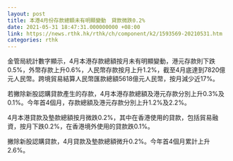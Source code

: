 ```yaml
---
layout: post
title: 本港4月份存款總額未有明顯變動　貸款微跌0.2%
date: 2021-05-31 18:47:31.000000000 +08:00
link: https://news.rthk.hk/rthk/ch/component/k2/1593569-20210531.htm
categories: rthk
---
```


金管局統計數字顯示，4月本港存款總額按月未有明顯變動，港元存款則下跌0.5%，外幣存款上升0.6%，人民幣存款按月上升1.2%，截至4月底達到7820億元人民幣。跨境貿易結算人民幣匯款總額5618億元人民幣，按月減少近17%。

若撇除新股認購貸款產生的存款，4月本港存款總額及港元存款分別上升0.3%及0.1%。今年首4個月，存款總額及港元存款分別上升1.2%及2.2%。

4月本港貸款及墊款總額按月微跌0.2%，其中在香港使用的貸款，包括貿易融資，按月下跌0.2%，在香港境外使用的貸款跌0.1%。

撇除新股認購貸款，4月貸款及墊款總額微升0.2%。今年首4個月累計上升2.6%。
